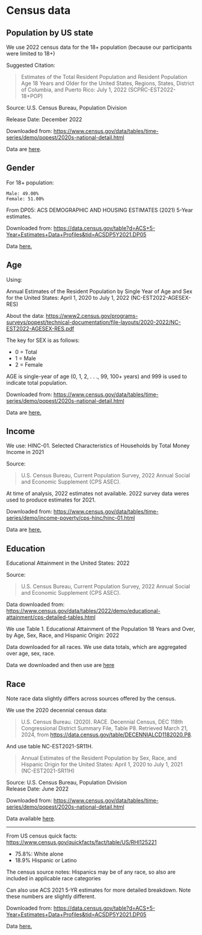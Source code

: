 # Census data

## Population by US state

We use 2022 census data for the 18+ population (because our participants were limited to 18+)

Suggested Citation:
> Estimates of the Total Resident Population and Resident Population Age 18 Years and Older for the United States, Regions, States, District of Columbia, and Puerto Rico: July 1, 2022 (SCPRC-EST2022-18+POP)

Source: U.S. Census Bureau, Population Division			

Release Date: December 2022			
	
Downloaded from:
https://www.census.gov/data/tables/time-series/demo/popest/2020s-national-detail.html


Data are [here](https://docs.google.com/spreadsheets/d/1_YEiBzyt8BtOl8oPYZ51cZN3SpmBk9QIcerPq6OM0PY/edit).


## Gender

For 18+ population:
```
Male: 49.00%
Female: 51.00%
```

From DP05: ACS DEMOGRAPHIC AND HOUSING ESTIMATES (2021) 5-Year estimates.

Downloaded from:
https://data.census.gov/table?d=ACS+5-Year+Estimates+Data+Profiles&tid=ACSDP5Y2021.DP05


Data [here.](https://docs.google.com/spreadsheets/d/1BJGszC1ttJiNoW1LAejmCZsb2KnxNLGB2LNsjjUA9T8/edit#gid=0)


## Age

Using:

Annual Estimates of the Resident Population by Single Year of Age and Sex for the United States: April 1, 2020 to July 1, 2022 (NC-EST2022-AGESEX-RES)


About the data:
https://www2.census.gov/programs-surveys/popest/technical-documentation/file-layouts/2020-2022/NC-EST2022-AGESEX-RES.pdf

The key for SEX is as follows:
- 0 = Total
- 1 = Male
- 2 = Female

AGE is single-year of age (0, 1, 2, . . ., 99, 100+ years) and 999 is used to indicate total population.

Downloaded from:
https://www.census.gov/data/tables/time-series/demo/popest/2020s-national-detail.html

Data are [here.](https://docs.google.com/spreadsheets/d/1cmtfk46W0wP0T8ZeedWbUXH_CM929_-ymg3y9abAM8Y/)




## Income

We use:
HINC-01. Selected Characteristics of Households by Total Money Income in 2021

Source: 
> U.S. Census Bureau, Current Population Survey, 2022 Annual Social and Economic Supplement (CPS ASEC).	

At time of analysis, 2022 estimates not available.
2022 survey data weres used to produce estimates for 2021.

Downloaded from:
https://www.census.gov/data/tables/time-series/demo/income-poverty/cps-hinc/hinc-01.html

Data are [here.](https://docs.google.com/spreadsheets/d/1fQhAnc03CziPprWidgnoK5x_Qst_3kpHesYeImcRsHQ)

## Education

Educational Attainment in the United States: 2022

Source: 
> U.S. Census Bureau, Current Population Survey, 2022 Annual Social and Economic Supplement (CPS ASEC).

Data downloaded from:
https://www.census.gov/data/tables/2022/demo/educational-attainment/cps-detailed-tables.html

We use Table 1. Educational Attainment of the Population 18 Years and Over, by Age, Sex, Race, and Hispanic Origin: 2022

Data downloaded for all races. We use data totals, which are aggregated over age, sex, race.

Data we downloaded and then use are [here](https://docs.google.com/spreadsheets/d/1smDGEoYLOIyZydDjb5f42-a0bOPtfunc6HkjPLDVCAQ/)

## Race

Note race data slightly differs across sources offered by the census.

We use the 2020 decennial census data:
> U.S. Census Bureau. (2020). RACE. Decennial Census, DEC 118th Congressional District Summary File, Table P8. Retrieved March 21, 2024, from https://data.census.gov/table/DECENNIALCD1182020.P8.

And use table NC-EST2021-SR11H.
> Annual Estimates of the Resident Population by Sex, Race, and Hispanic Origin for the United States: April 1, 2020 to July 1, 2021 (NC-EST2021-SR11H)	

Source: U.S. Census Bureau, Population Division			
Release Date: June 2022	

Downloaded from:
https://www.census.gov/data/tables/time-series/demo/popest/2020s-national-detail.html

Data available [here](https://docs.google.com/spreadsheets/d/1i3OAjXzCX8CnRfybB_WEuRIFKKMtEsMrFt2A_T0qFwY/edit#gid=1363938624).

---

From US census quick facts: 
https://www.census.gov/quickfacts/fact/table/US/RHI125221

- 75.8%: White alone
- 18.9% Hispanic or Latino

The census source notes: Hispanics may be of any race, so also are included in applicable race categories


Can also use ACS 2021 5-YR estimates for more detailed breakdown. Note these numbers are slightly different.

Downloaded from:
https://data.census.gov/table?d=ACS+5-Year+Estimates+Data+Profiles&tid=ACSDP5Y2021.DP05


Data [here.](https://docs.google.com/spreadsheets/d/1BJGszC1ttJiNoW1LAejmCZsb2KnxNLGB2LNsjjUA9T8/edit#gid=0)